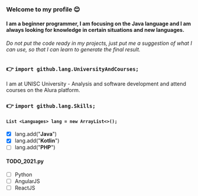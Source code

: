 ### Welcome to my profile 😊
#### I am a beginner programmer, I am focusing on the Java language and I am always looking for knowledge in certain situations and new languages.

###### Do not put the code ready in my projects, just put me a suggestion of what I can use, so that I can learn to generate the final result.

### 👉 `import github.lang.UniversityAndCourses;`
I am at UNISC University - Analysis and software development and attend courses on the Alura platform.

### 👉 `import github.lang.Skills;`

#### `List <Languages> lang = new ArrayList<>();`
  - [x] lang.add("**Java**")
  - [x] lang.add("**Kotlin**")
  - [ ] lang.add("**PHP**")

#### TODO_2021.py
  - [ ] Python
  - [ ] AngularJS
  - [ ] ReactJS
